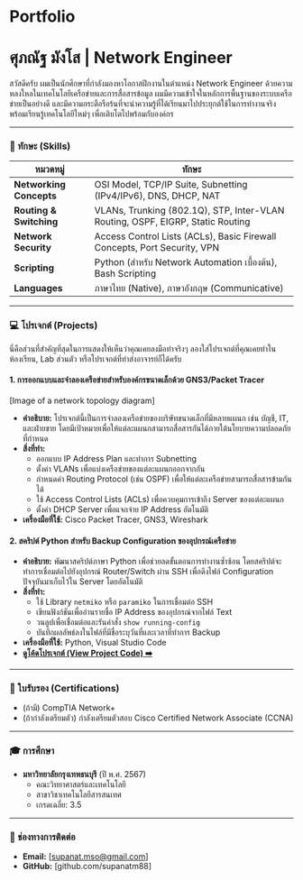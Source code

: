 # Portfolio

# ศุภณัฐ มังโส | Network Engineer

สวัสดีครับ ผมเป็นนักศึกษาที่กำลังมองหาโอกาสฝึกงานในตำแหน่ง Network Engineer ด้วยความหลงใหลในเทคโนโลยีเครือข่ายและการสื่อสารข้อมูล ผมมีความเข้าใจในหลักการพื้นฐานของระบบเครือข่ายเป็นอย่างดี และมีความกระตือรือร้นที่จะนำความรู้ที่ได้เรียนมาไปประยุกต์ใช้ในการทำงานจริง พร้อมเรียนรู้เทคโนโลยีใหม่ๆ เพื่อเติบโตไปพร้อมกับองค์กร

---

### 🔧 ทักษะ (Skills)

| หมวดหมู่               | ทักษะ                                                                |
| ---------------------- | -------------------------------------------------------------------- |
| **Networking Concepts**| OSI Model, TCP/IP Suite, Subnetting (IPv4/IPv6), DNS, DHCP, NAT      |
| **Routing & Switching**| VLANs, Trunking (802.1Q), STP, Inter-VLAN Routing, OSPF, EIGRP, Static Routing |
| **Network Security** | Access Control Lists (ACLs), Basic Firewall Concepts, Port Security, VPN |
| **Scripting** | Python (สำหรับ Network Automation เบื้องต้น), Bash Scripting          |
| **Languages** | ภาษาไทย (Native), ภาษาอังกฤษ (Communicative)                         |

---

### 💻 โปรเจกต์ (Projects)

นี่คือส่วนที่สำคัญที่สุดในการแสดงให้เห็นว่าคุณเคยลงมือทำจริงๆ ลองใส่โปรเจกต์ที่คุณเคยทำในห้องเรียน, Lab ส่วนตัว หรือโปรเจกต์ที่ทำส่งอาจารย์ก็ได้ครับ

#### 1. การออกแบบและจำลองเครือข่ายสำหรับองค์กรขนาดเล็กด้วย GNS3/Packet Tracer


[Image of a network topology diagram]


* **คำอธิบาย:** โปรเจกต์นี้เป็นการจำลองเครือข่ายของบริษัทขนาดเล็กที่มีหลายแผนก เช่น บัญชี, IT, และฝ่ายขาย โดยมีเป้าหมายเพื่อให้แต่ละแผนกสามารถสื่อสารกันได้ภายใต้นโยบายความปลอดภัยที่กำหนด
* **สิ่งที่ทำ:**
    * ออกแบบ IP Address Plan และทำการ Subnetting
    * ตั้งค่า VLANs เพื่อแบ่งเครือข่ายของแต่ละแผนกออกจากกัน
    * กำหนดค่า Routing Protocol (เช่น OSPF) เพื่อให้แต่ละเครือข่ายสามารถสื่อสารข้ามกันได้
    * ใช้ Access Control Lists (ACLs) เพื่อควบคุมการเข้าถึง Server ของแต่ละแผนก
    * ตั้งค่า DHCP Server เพื่อแจกจ่าย IP Address อัตโนมัติ
* **เครื่องมือที่ใช้:** Cisco Packet Tracer, GNS3, Wireshark

#### 2. สคริปต์ Python สำหรับ Backup Configuration ของอุปกรณ์เครือข่าย
* **คำอธิบาย:** พัฒนาสคริปต์ภาษา Python เพื่อช่วยลดขั้นตอนการทำงานซ้ำซ้อน โดยสคริปต์จะทำการเชื่อมต่อไปยังอุปกรณ์ Router/Switch ผ่าน SSH เพื่อดึงไฟล์ Configuration ปัจจุบันมาเก็บไว้ใน Server โดยอัตโนมัติ
* **สิ่งที่ทำ:**
    * ใช้ Library `netmiko` หรือ `paramiko` ในการเชื่อมต่อ SSH
    * เขียนฟังก์ชันเพื่ออ่านรายชื่อ IP Address ของอุปกรณ์จากไฟล์ Text
    * วนลูปเพื่อเชื่อมต่อและรันคำสั่ง `show running-config`
    * บันทึกผลลัพธ์ลงในไฟล์ที่มีชื่อระบุวันที่และเวลาที่ทำการ Backup
* **เครื่องมือที่ใช้:** Python, Visual Studio Code
* **[ดูโค้ดโปรเจกต์ (View Project Code) ➡️]()**

---

### 📜 ใบรับรอง (Certifications)

* (ถ้ามี) CompTIA Network+
* (ถ้ากำลังเตรียมตัว) กำลังเตรียมตัวสอบ Cisco Certified Network Associate (CCNA)

---

### 🎓 การศึกษา

* **มหาวิทยาลัยกรุงเทพธนบุรี** (ปี พ.ศ. 2567)
    * คณะวิทยาศาสตร์และเทคโนโลยี
    * สาขาวิชาเทคโนโลยีสารสนเทศ
    * เกรดเฉลี่ย: 3.5

---

### 📧 ช่องทางการติดต่อ

* **Email:** [supanat.mso@gmail.com]
* **GitHub:** [github.com/supanatm88]
